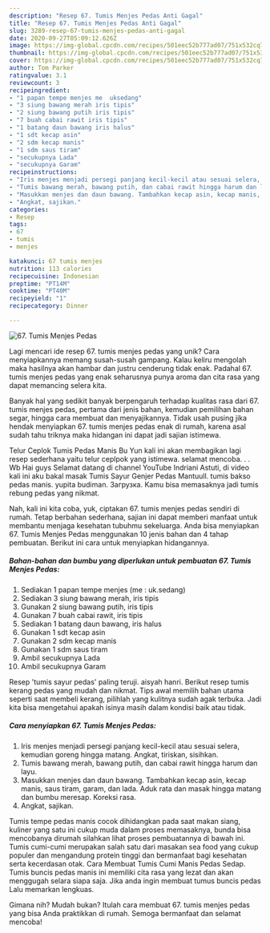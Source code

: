 ```yaml
---
description: "Resep 67. Tumis Menjes Pedas Anti Gagal"
title: "Resep 67. Tumis Menjes Pedas Anti Gagal"
slug: 3289-resep-67-tumis-menjes-pedas-anti-gagal
date: 2020-09-27T05:09:12.626Z
image: https://img-global.cpcdn.com/recipes/501eec52b777ad07/751x532cq70/67-tumis-menjes-pedas-foto-resep-utama.jpg
thumbnail: https://img-global.cpcdn.com/recipes/501eec52b777ad07/751x532cq70/67-tumis-menjes-pedas-foto-resep-utama.jpg
cover: https://img-global.cpcdn.com/recipes/501eec52b777ad07/751x532cq70/67-tumis-menjes-pedas-foto-resep-utama.jpg
author: Tom Parker
ratingvalue: 3.1
reviewcount: 3
recipeingredient:
- "1 papan tempe menjes me  uksedang"
- "3 siung bawang merah iris tipis"
- "2 siung bawang putih iris tipis"
- "7 buah cabai rawit iris tipis"
- "1 batang daun bawang iris halus"
- "1 sdt kecap asin"
- "2 sdm kecap manis"
- "1 sdm saus tiram"
- "secukupnya Lada"
- "secukupnya Garam"
recipeinstructions:
- "Iris menjes menjadi persegi panjang kecil-kecil atau sesuai selera, kemudian goreng hingga matang. Angkat, tiriskan, sisihkan."
- "Tumis bawang merah, bawang putih, dan cabai rawit hingga harum dan layu."
- "Masukkan menjes dan daun bawang. Tambahkan kecap asin, kecap manis, saus tiram, garam, dan lada. Aduk rata dan masak hingga matang dan bumbu meresap. Koreksi rasa."
- "Angkat, sajikan."
categories:
- Resep
tags:
- 67
- tumis
- menjes

katakunci: 67 tumis menjes 
nutrition: 113 calories
recipecuisine: Indonesian
preptime: "PT14M"
cooktime: "PT40M"
recipeyield: "1"
recipecategory: Dinner

---
```



![67. Tumis Menjes Pedas](https://img-global.cpcdn.com/recipes/501eec52b777ad07/751x532cq70/67-tumis-menjes-pedas-foto-resep-utama.jpg)

Lagi mencari ide resep 67. tumis menjes pedas yang unik? Cara menyiapkannya memang susah-susah gampang. Kalau keliru mengolah maka hasilnya akan hambar dan justru cenderung tidak enak. Padahal 67. tumis menjes pedas yang enak seharusnya punya aroma dan cita rasa yang dapat memancing selera kita.

Banyak hal yang sedikit banyak berpengaruh terhadap kualitas rasa dari 67. tumis menjes pedas, pertama dari jenis bahan, kemudian pemilihan bahan segar, hingga cara membuat dan menyajikannya. Tidak usah pusing jika hendak menyiapkan 67. tumis menjes pedas enak di rumah, karena asal sudah tahu triknya maka hidangan ini dapat jadi sajian istimewa.

Telur Ceplok Tumis Pedas Manis Bu Yun kali ini akan membagikan lagi resep sederhana yaitu telur ceplpok yang istimewa. selamat mencoba. . . Wb Hai guys Selamat datang di channel YouTube Indriani Astuti, di video kali ini aku bakal masak Tumis Sayur Genjer Pedas Mantuull. tumis bakso pedas manis. yupita budiman. Загрузка. Kamu bisa memasaknya jadi tumis rebung pedas yang nikmat.


Nah, kali ini kita coba, yuk, ciptakan 67. tumis menjes pedas sendiri di rumah. Tetap berbahan sederhana, sajian ini dapat memberi manfaat untuk membantu menjaga kesehatan tubuhmu sekeluarga. Anda bisa menyiapkan 67. Tumis Menjes Pedas menggunakan 10 jenis bahan dan 4 tahap pembuatan. Berikut ini cara untuk menyiapkan hidangannya.

<!--inarticleads1-->

##### Bahan-bahan dan bumbu yang diperlukan untuk pembuatan 67. Tumis Menjes Pedas:

1. Sediakan 1 papan tempe menjes (me : uk.sedang)
1. Sediakan 3 siung bawang merah, iris tipis
1. Gunakan 2 siung bawang putih, iris tipis
1. Gunakan 7 buah cabai rawit, iris tipis
1. Sediakan 1 batang daun bawang, iris halus
1. Gunakan 1 sdt kecap asin
1. Gunakan 2 sdm kecap manis
1. Gunakan 1 sdm saus tiram
1. Ambil secukupnya Lada
1. Ambil secukupnya Garam


Resep &#39;tumis sayur pedas&#39; paling teruji. aisyah hanri. Berikut resep tumis kerang pedas yang mudah dan nikmat. Tips awal memilih bahan utama seperti saat membeli kerang, pilihlah yang kulitnya sudah agak terbuka. Jadi kita bisa mengetahui apakah isinya masih dalam kondisi baik atau tidak. 

<!--inarticleads2-->

##### Cara menyiapkan 67. Tumis Menjes Pedas:

1. Iris menjes menjadi persegi panjang kecil-kecil atau sesuai selera, kemudian goreng hingga matang. Angkat, tiriskan, sisihkan.
1. Tumis bawang merah, bawang putih, dan cabai rawit hingga harum dan layu.
1. Masukkan menjes dan daun bawang. Tambahkan kecap asin, kecap manis, saus tiram, garam, dan lada. Aduk rata dan masak hingga matang dan bumbu meresap. Koreksi rasa.
1. Angkat, sajikan.


Tumis tempe pedas manis cocok dihidangkan pada saat makan siang, kuliner yang satu ini cukup muda dalam proses memasaknya, bunda bisa mencobanya dirumah silahkan lihat proses pembuatannya di bawah ini. Tumis cumi-cumi merupakan salah satu dari masakan sea food yang cukup populer dan mengandung protein tinggi dan bermanfaat bagi kesehatan serta kecerdasan otak. Cara Membuat Tumis Cumi Manis Pedas Sedap. Tumis buncis pedas manis ini memiliki cita rasa yang lezat dan akan menggugah selara siapa saja. Jika anda ingin membuat tumus buncis pedas Lalu memarkan lengkuas. 

Gimana nih? Mudah bukan? Itulah cara membuat 67. tumis menjes pedas yang bisa Anda praktikkan di rumah. Semoga bermanfaat dan selamat mencoba!
